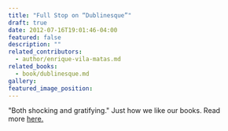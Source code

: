 ```yaml
---
title: "Full Stop on “Dublinesque”"
draft: true
date: 2012-07-16T19:01:46-04:00
featured: false
description: ""
related_contributors:
  - author/enrique-vila-matas.md
related_books:
  - book/dublinesque.md
gallery:
featured_image_position: 
---
```


"Both shocking and gratifying." Just how we like our books. Read more [here.](http://www.full-stop.net/2012/07/16/reviews/lauren-friedlander/dublinesque-enrique-vila-matas/)

